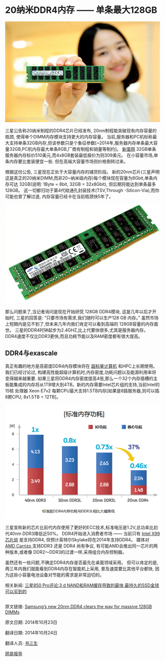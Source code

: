 20纳米DDR4内存 —— 单条最大128GB
==

![](01_samsung-ddr4.jpg)


三星公告称20纳米制程的DDR4芯片已经发布, 20nm制程能突破现有内存容量的瓶颈, 使得单个DIMM内存模块支持更大的内存容量。 当前,服务器和PC机标称最大支持单条32GB内存,但该参数只是个象征参数[~2014年,服务器内存单条最大容量32GB,PC机内存最大单条8GB,厂商有制程和销量等制约]。 [新蛋网](http://www.newegg.com/Memory/Category/ID-17) 32GB单条服务器内存标价510美元,而4x8GB套装最低报价为则309美元。 在小容量市场,单条内存要比套装便宜一些. 但在高端大容量市场则价格倒转过来。

根据这份公告, 三星现在正处于大容量内存的铺货阶段。 新的20nm芯片(三星声明这是真正的20纳米DIMM,而非20~纳米级内存)每个模块现在容量为8Gbit,单条内存可达 32GB(说明: 1Byte = 8bit, 32GB = 32x8Gbit), 但后期将能达到单条最多128GB。 这一切都归功于第4代硅通孔封装技术(TSV,Through -Silicon-Via),而你可能也曾了解过道, 内存容量已经卡在当前瓶颈快5年了。


![](02_DDR4-2.jpg)


那么问题来了,当记者询问是现在开始研究 128GB DDR4模块, 这是几年以后才开始时, 三星的回答是: “只要市场有需求,我们随时可以生产128 GB 内存。” 虽然市场上短期内是见不到了,但未来几年内我们肯定可以看到高端的 128GB容量的内存面世。 三星的DDR4时钟起步为2.4GHZ,比上代要快很多,尤其是服务器内存。 DDR4速度不仅比DDR3更快,而且功耗节能以及RAM密度都有很大提高。

## DDR4与exascale ##

真正有趣的地方是高密度DDR4内存模块将在 [超标量计算机](http://www.extremetech.com/computing/185797-forget-moores-law-hot-and-slow-dram-is-a-major-roadblock-to-exascale-and-beyond) 和HPC上长期使用。 我们已经讨论过, 构建高性能超级计算机时,内存密度,功耗问题以及能源利用率将变得越来越重要. 如果三星将DDR4内存密度提高4倍,那么一个32个内存插槽的主板能集成的内存将从1TB增大到4TB。新的内存需要Intel芯片组的支持,当前Intel的15核 处理器 Xeon E7v2 每颗CPU最大支持1.5TB内存[如果是8路服务器,则可以插8颗CPU, 8x1.5TB = 12TB]。

![](03_PowerConsumption.png)


三星宣称新的芯片比前代内存使用了更好的ECC技术,标准电压是1.2V,总功率比初代40nm DDR3降低近50%。 DDR4开始进入消费者市场 —— 当前只有 [Intel X99芯片组](http://www.extremetech.com/computing/188911-intel-haswell-e-review-the-best-consumer-performance-chip-you-can-buy-with-some-caveats) 是支持DDR4, 但预计英特尔Skylake将在2014年支持DDR4。 媒体对 [AMD Carrizo ](http://www.extremetech.com/computing/178752-amds-next-gen-carrizo-apu-features-leaked-shows-greater-focus-on-power-efficiency) 支持DDR3  还是 DDR4 尚有争议, 有可能AMD会推出同一芯片的两种版本,或者像 DDR2～DDR3的过渡一样,采用组合内存控制器。

虽然还有一些问题,不确定DDR4内存是否最先在桌面领域采用。 但可以肯定的是,两三年内我们就能看到DDR4内存在智能机上采用, 普及速度要比其他平台都快, 因为这些小容量电池设备对节能的需求是非常迫切的。


相关新闻: [三星850 Pro评论:3 d NAND和RAM缓存导致的最快,最持久的SSD金钱可以买到的](http://www.extremetech.com/computing/189003-samsung-850-pro-review-3d-nand-and-ram-caching-result-in-the-fastest-most-durable-ssd-money-can-buy)

##

原文链接: [Samsung’s new 20nm DDR4 clears the way for massive 128GB DIMMs](http://www.extremetech.com/computing/192711-samsungs-new-20nm-ddr4-clears-the-way-for-massive-128gb-dimms)

原文日期: 2014年10月23日

翻译日期: 2014年10月24日

翻译人员: [书三生](http://t.qq.com/renfufei)


[网易报导](http://digi.163.com/14/1021/10/A92TJ8I4001618JV.html)